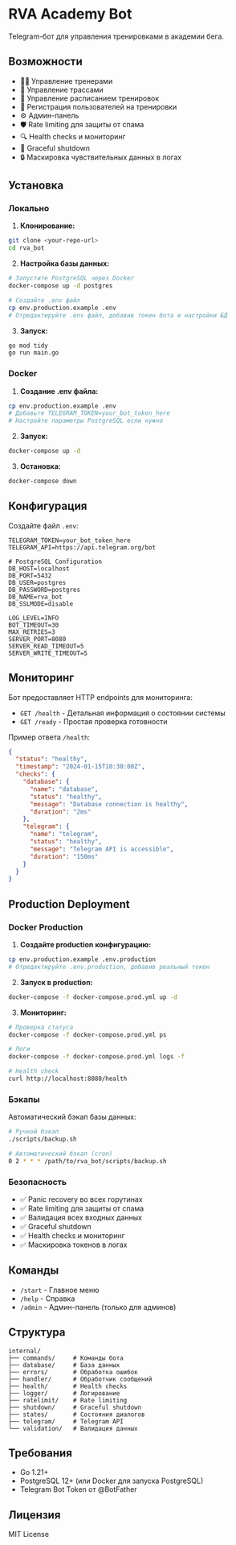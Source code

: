 # RVA Academy Bot

Telegram-бот для управления тренировками в академии бега.

## Возможности

- 👨‍🏫 Управление тренерами
- 🏁 Управление трассами  
- 📅 Управление расписанием тренировок
- 📝 Регистрация пользователей на тренировки
- ⚙️ Админ-панель
- 🛡️ Rate limiting для защиты от спама
- 🔍 Health checks и мониторинг
- 🚀 Graceful shutdown
- 🔒 Маскировка чувствительных данных в логах

## Установка

### Локально

1. **Клонирование:**
```bash
git clone <your-repo-url>
cd rva_bot
```

2. **Настройка базы данных:**
```bash
# Запустите PostgreSQL через Docker
docker-compose up -d postgres

# Создайте .env файл
cp env.production.example .env
# Отредактируйте .env файл, добавив токен бота и настройки БД
```

3. **Запуск:**
```bash
go mod tidy
go run main.go
```

### Docker

1. **Создание .env файла:**
```bash
cp env.production.example .env
# Добавьте TELEGRAM_TOKEN=your_bot_token_here
# Настройте параметры PostgreSQL если нужно
```

2. **Запуск:**
```bash
docker-compose up -d
```

3. **Остановка:**
```bash
docker-compose down
```

## Конфигурация

Создайте файл `.env`:
```env
TELEGRAM_TOKEN=your_bot_token_here
TELEGRAM_API=https://api.telegram.org/bot

# PostgreSQL Configuration
DB_HOST=localhost
DB_PORT=5432
DB_USER=postgres
DB_PASSWORD=postgres
DB_NAME=rva_bot
DB_SSLMODE=disable

LOG_LEVEL=INFO
BOT_TIMEOUT=30
MAX_RETRIES=3
SERVER_PORT=8080
SERVER_READ_TIMEOUT=5
SERVER_WRITE_TIMEOUT=5
```

## Мониторинг

Бот предоставляет HTTP endpoints для мониторинга:

- `GET /health` - Детальная информация о состоянии системы
- `GET /ready` - Простая проверка готовности

Пример ответа `/health`:
```json
{
  "status": "healthy",
  "timestamp": "2024-01-15T10:30:00Z",
  "checks": {
    "database": {
      "name": "database",
      "status": "healthy",
      "message": "Database connection is healthy",
      "duration": "2ms"
    },
    "telegram": {
      "name": "telegram", 
      "status": "healthy",
      "message": "Telegram API is accessible",
      "duration": "150ms"
    }
  }
}
```

## Production Deployment

### Docker Production

1. **Создайте production конфигурацию:**
```bash
cp env.production.example .env.production
# Отредактируйте .env.production, добавив реальный токен
```

2. **Запуск в production:**
```bash
docker-compose -f docker-compose.prod.yml up -d
```

3. **Мониторинг:**
```bash
# Проверка статуса
docker-compose -f docker-compose.prod.yml ps

# Логи
docker-compose -f docker-compose.prod.yml logs -f

# Health check
curl http://localhost:8080/health
```

### Бэкапы

Автоматический бэкап базы данных:
```bash
# Ручной бэкап
./scripts/backup.sh

# Автоматический бэкап (cron)
0 2 * * * /path/to/rva_bot/scripts/backup.sh
```

### Безопасность

- ✅ Panic recovery во всех горутинах
- ✅ Rate limiting для защиты от спама
- ✅ Валидация всех входных данных
- ✅ Graceful shutdown
- ✅ Health checks и мониторинг
- ✅ Маскировка токенов в логах

## Команды

- `/start` - Главное меню
- `/help` - Справка
- `/admin` - Админ-панель (только для админов)

## Структура

```
internal/
├── commands/     # Команды бота
├── database/     # База данных
├── errors/       # Обработка ошибок
├── handler/      # Обработчик сообщений
├── health/       # Health checks
├── logger/       # Логирование
├── ratelimit/    # Rate limiting
├── shutdown/     # Graceful shutdown
├── states/       # Состояния диалогов
├── telegram/     # Telegram API
└── validation/   # Валидация данных
```

## Требования

- Go 1.21+
- PostgreSQL 12+ (или Docker для запуска PostgreSQL)
- Telegram Bot Token от @BotFather

## Лицензия

MIT License